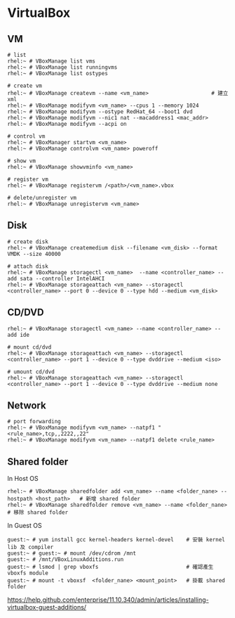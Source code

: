 # VirtualBox #


## VM ##

	# list
	rhel:~ # VBoxManage list vms
	rhel:~ # VBoxManage list runningvms
	rhel:~ # VBoxManage list ostypes

	# create vm
	rhel:~ # VBoxManage createvm --name <vm_name>                    # 建立 xml
	rhel:~ # VBoxManage modifyvm <vm_name> --cpus 1 --memory 1024
	rhel:~ # VBoxManage modifyvm --ostype RedHat_64 --boot1 dvd
	rhel:~ # VBoxManage modifyvm --nic1 nat --macaddress1 <mac_addr>
	rhel:~ # VBoxManage modifyvm --acpi on 

	# control vm
	rhel:~ # VBoxManager startvm <vm_name>
	rhel:~ # VBoxManage controlvm <vm_name> poweroff

	# show vm
	rhel:~ # VBoxManage showvminfo <vm_name>

	# register vm
	rhel:~ # VBoxManage registervm /<path>/<vm_name>.vbox

	# delete/unregister vm
	rhel:~ # VBoxManage unregistervm <vm_name>


## Disk ##

	# create disk
	rhel:~ # VBoxManage createmedium disk --filename <vm_disk> --format VMDK --size 40000

	# attach disk
	rhel:~ # VBoxManage storagectl <vm_name>  --name <controller_name> --add sata --controller IntelAHCI
	rhel:~ # VBoxManage storageattach <vm_name> --storagectl <controller_name> --port 0 --device 0 --type hdd --medium <vm_disk>


## CD/DVD ##

	rhel:~ # VBoxManage storagectl <vm_name> --name <controller_name> --add ide

	# mount cd/dvd
	rhel:~ # VBoxManage storageattach <vm_name> --storagectl <controller_name> --port 1 --device 0 --type dvddrive --medium <iso>

	# umount cd/dvd
	rhel:~ # VBoxManage storageattach <vm_name> --storagectl <controller_name> --port 1 --device 0 --type dvddrive --medium none


## Network ##

	# port forwarding
	rhel:~ # VBoxManage modifyvm <vm_name> --natpf1 "<rule_name>,tcp,,2222,,22"
	rhel:~ # VBoxManage modifyvm <vm_name> --natpf1 delete <rule_name>


## Shared folder ##

In Host OS

	rhel:~ # VBoxManage sharedfolder add <vm_name> --name <folder_nane> --hostpath <host_path>   # 新增 shared folder
	rhel:~ # VBoxManage sharedfolder remove <vm_name> --name <folder_nane>                       # 移除 shared folder

In Guest OS

	guest:~ # yum install gcc kernel-headers kernel-devel    # 安裝 kernel lib 及 compiler
	guest:~ # guest:~ # mount /dev/cdrom /mnt
	guest:~ # /mnt/VBoxLinuxAdditions.run
	guest:~ # lsmod | grep vboxfs                            # 確認產生 vboxfs module
	guest:~ # mount -t vboxsf  <folder_nane> <mount_point>   # 掛載 shared folder




https://help.github.com/enterprise/11.10.340/admin/articles/installing-virtualbox-guest-additions/